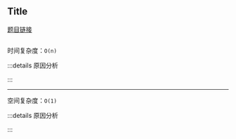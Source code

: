 ## Title

[题目链接]()

```TypeScript

```

时间复杂度：`O(n)`

:::details 原因分析

:::

---

空间复杂度：`O(1)`

:::details 原因分析

:::
